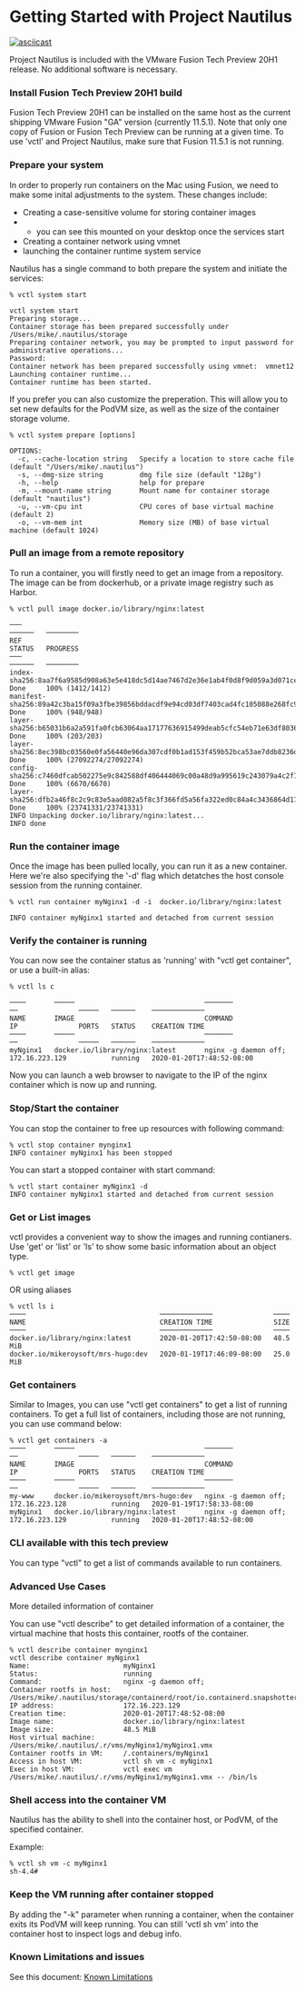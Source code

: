 # Getting Started with Project Nautilus

[![asciicast](https://asciinema.org/a/7mT0ZiVOBtJawDHg3zERfjkxA.svg)](https://asciinema.org/a/7mT0ZiVOBtJawDHg3zERfjkxA)

Project Nautilus is included with the VMware Fusion Tech Preview 20H1 release. No additional software is necessary.

### Install Fusion Tech Preview 20H1 build
Fusion Tech Preview 20H1 can be installed on the same host as the current shipping VMware Fusion "GA" version (currently 11.5.1). Note that only one copy of Fusion or Fusion Tech Preview can be running at a given time. To use 'vctl' and Project Nautilus, make sure that Fusion 11.5.1 is not running.

### Prepare your system

In order to properly run containers on the Mac using Fusion, we need to make some inital adjustments to the system. 
These changes include:
- Creating a case-sensitive volume for storing container images 
- - you can see this mounted on your desktop once the services start
- Creating a container network using vmnet
- launching the container runtime system service

Nautilus has a single command to both prepare the system and initiate the services:

```
% vctl system start

vctl system start
Preparing storage...
Container storage has been prepared successfully under /Users/mike/.nautilus/storage
Preparing container network, you may be prompted to input password for administrative operations...
Password:
Container network has been prepared successfully using vmnet:  vmnet12
Launching container runtime...
Container runtime has been started.

```

If you prefer you can also customize the preperation. This will allow you to set new defaults for the PodVM size, as well as the size of the container storage volume.

```
% vctl system prepare [options]

OPTIONS:
  -c, --cache-location string   Specify a location to store cache file (default "/Users/mike/.nautilus")
  -s, --dmg-size string         dmg file size (default "128g")
  -h, --help                    help for prepare
  -m, --mount-name string       Mount name for container storage (default "nautilus")
  -u, --vm-cpu int              CPU cores of base virtual machine (default 2)
  -o, --vm-mem int              Memory size (MB) of base virtual machine (default 1024)

```

### Pull an image from a remote repository
To run a container, you will firstly need to get an image from a repository. The image can be from dockerhub, or a private image registry such as Harbor.

```
% vctl pull image docker.io/library/nginx:latest

───                                                                                ──────   ────────
REF                                                                                STATUS   PROGRESS
───                                                                                ──────   ────────
index-sha256:8aa7f6a9585d908a63e5e418dc5d14ae7467d2e36e1ab4f0d8f9d059a3d071ce      Done     100% (1412/1412)
manifest-sha256:89a42c3ba15f09a3fbe39856bddacdf9e94cd03df7403cad4fc105088e268fc9   Done     100% (948/948)
layer-sha256:b65031b6a2a591fa0fcb63064aa17177636915499deab5cfc54eb71e63df8036      Done     100% (203/203)
layer-sha256:8ec398bc03560e0fa56440e96da307cdf0b1ad153f459b52bca53ae7ddb8236d      Done     100% (27092274/27092274)
config-sha256:c7460dfcab502275e9c842588df406444069c00a48d9a995619c243079a4c2f7     Done     100% (6670/6670)
layer-sha256:dfb2a46f8c2c9c83e5aad082a5f8c3f366fd5a56fa322ed0c84a4c3436864d17      Done     100% (23741331/23741331)
INFO Unpacking docker.io/library/nginx:latest...
INFO done
```


### Run the container image
Once the image has been pulled locally, you can run it as a new container. Here we're also specifying the '-d' flag which detatches the host console session from the running container. 

```
% vctl run container myNginx1 -d -i  docker.io/library/nginx:latest

INFO container myNginx1 started and detached from current session
```

### Verify the container is running

You can now see the container status as 'running' with "vctl get container", or use a built-in alias:

```
% vctl ls c

────       ─────                                ───────                ──               ─────   ──────    ─────────────
NAME       IMAGE                                COMMAND                IP               PORTS   STATUS    CREATION TIME
────       ─────                                ───────                ──               ─────   ──────    ─────────────
myNginx1   docker.io/library/nginx:latest       nginx -g daemon off;   172.16.223.129           running   2020-01-20T17:48:52-08:00
```


Now you can launch a web browser to navigate to the IP of the nginx container which is now up and running.


### Stop/Start the container
You can stop the container to free up resources with following command:

```
% vctl stop container mynginx1
INFO container myNginx1 has been stopped
```

You can start a stopped container with start command:

```
% vctl start container myNginx1 -d
INFO container myNginx1 started and detached from current session
```

### Get or List images

vctl provides a convenient way to show the images and running contianers. Use 'get' or 'list' or 'ls' to show some basic information about an object type.

```
% vctl get image
```
OR using aliases

```
% vctl ls i
────                                 ─────────────               ────
NAME                                 CREATION TIME               SIZE
────                                 ─────────────               ────
docker.io/library/nginx:latest       2020-01-20T17:42:50-08:00   48.5 MiB
docker.io/mikeroysoft/mrs-hugo:dev   2020-01-19T17:46:09-08:00   25.0 MiB
```



### Get containers
Similar to Images, you can use "vctl get containers" to get a list of running containers. To get a full list of containers, including those are not running, you can use command below:

```
% vctl get containers -a
────       ─────                                ───────                ──               ─────   ──────    ─────────────
NAME       IMAGE                                COMMAND                IP               PORTS   STATUS    CREATION TIME
────       ─────                                ───────                ──               ─────   ──────    ─────────────
my-www     docker.io/mikeroysoft/mrs-hugo:dev   nginx -g daemon off;   172.16.223.128           running   2020-01-19T17:58:33-08:00
myNginx1   docker.io/library/nginx:latest       nginx -g daemon off;   172.16.223.129           running   2020-01-20T17:48:52-08:00
```


### CLI available with this tech preview
You can type "vctl" to get a list of commands available to run containers.  



### Advanced Use Cases
More detailed information of container

You can use "vctl describe" to get detailed information of a container, the virtual machine that hosts this container, rootfs of the container. 

```
% vctl describe container mynginx1
vctl describe container myNginx1
Name:                       myNginx1
Status:                     running
Command:                    nginx -g daemon off;
Container rootfs in host:   /Users/mike/.nautilus/storage/containerd/root/io.containerd.snapshotter.v1.native/snapshots/9
IP address:                 172.16.223.129
Creation time:              2020-01-20T17:48:52-08:00
Image name:                 docker.io/library/nginx:latest
Image size:                 48.5 MiB
Host virtual machine:       /Users/mike/.nautilus/.r/vms/myNginx1/myNginx1.vmx
Container rootfs in VM:     /.containers/myNginx1
Access in host VM:          vctl sh vm -c myNginx1
Exec in host VM:            vctl exec vm /Users/mike/.nautilus/.r/vms/myNginx1/myNginx1.vmx -- /bin/ls

```



### Shell access into the container VM

Nautilus has the ability to shell into the container host, or PodVM, of the specified container.

Example:

```
% vctl sh vm -c myNginx1
sh-4.4#
```

### Keep the VM running after container stopped

By adding the "-k" parameter when running a container, when the container exits its PodVM will keep running. You can still 'vctl sh vm' into the container host to inspect logs and debug info.

### Known Limitations and issues

See this document: [Known Limitations](./known-limitations.md)

